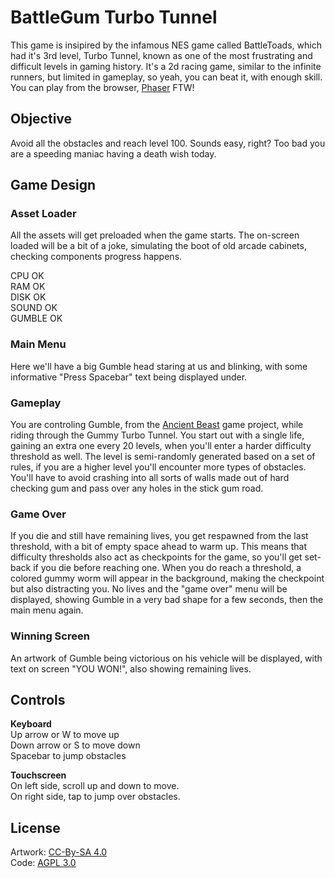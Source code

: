 # BattleGum Turbo Tunnel

This game is insipired by the infamous NES game called BattleToads, which had it's 3rd level, Turbo Tunnel, known as one of the most frustrating and difficult levels in gaming history.
It's a 2d racing game, similar to the infinite runners, but limited in gameplay, so yeah, you can beat it, with enough skill. You can play from the browser, [Phaser](https://phaser.io) FTW!

## Objective

Avoid all the obstacles and reach level 100. Sounds easy, right? Too bad you are a speeding maniac having a death wish today.

## Game Design

### Asset Loader

All the assets will get preloaded when the game starts.
The on-screen loaded will be a bit of a joke, simulating the boot of old arcade cabinets, checking components progress happens.

CPU OK<br>
RAM OK<br>
DISK OK<br>
SOUND OK<br>
GUMBLE OK

### Main Menu

Here we'll have a big Gumble head staring at us and blinking, with some informative "Press Spacebar" text being displayed under.

### Gameplay

You are controling Gumble, from the [Ancient Beast](https://AncientBeast.com) game project, while riding through the Gummy Turbo Tunnel.
You start out with a single life, gaining an extra one every 20 levels, when you'll enter a harder difficulty threshold as well.
The level is semi-randomly generated based on a set of rules, if you are a higher level you'll encounter more types of obstacles.
You'll have to avoid crashing into all sorts of walls made out of hard checking gum and pass over any holes in the stick gum road.

### Game Over

If you die and still have remaining lives, you get respawned from the last threshold, with a bit of empty space ahead to warm up.
This means that difficulty thresholds also act as checkpoints for the game, so you'll get set-back if you die before reaching one.
When you do reach a threshold, a colored gummy worm will appear in the background, making the checkpoint but also distracting you.
No lives and the "game over" menu will be displayed, showing Gumble in a very bad shape for a few seconds, then the main menu again.

### Winning Screen

An artwork of Gumble being victorious on his vehicle will be displayed, with text on screen "YOU WON!", also showing remaining lives.

## Controls

**Keyboard**<br>
Up arrow or W to move up<br>
Down arrow or S to move down<br>
Spacebar to jump obstacles

**Touchscreen**<br>
On left side, scroll up and down to move.<br>
On right side, tap to jump over obstacles.

## License

Artwork: [CC-By-SA 4.0](http://creativecommons.org/licenses/by-sa/4.0)<br>
Code: [AGPL 3.0](http://www.gnu.org/licenses/agpl-3.0.html)
